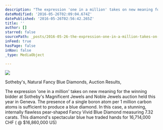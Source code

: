 ```yaml
---
description: "The expression 'one in a million' takes on new meaning for the winning bidder at Sotheby's Magnificent Jewels and Noble Jewels auction held this year in Geneva. The presence of a single boron atom per 1 million carbon atoms is sufficient to produce a blue diamond. In this case, a stunning, internally flawless pear-shaped Fancy Vivid Blue Diamond measuring 7.32 carats. This diamond’s spectacular blue hue traded hands for 16,714,000 CHF ( @ $16,860,000 US)"
dateModified: '2016-05-26T02:09:04.674Z'
datePublished: '2016-05-26T02:56:42.265Z'
title: ''
author: []
starred: false
sourcePath: _posts/2016-05-26-the-expression-one-in-a-million-takes-on-new-meaning-for-t.md
inFeed: true
hasPage: false
inNav: false
_type: MediaObject

---
```

<article style=""><img src="https://the-grid-user-content.s3-us-west-2.amazonaws.com/a793edfb-bcad-4287-a7d4-5602a570784f.jpg" /><p>Sotheby's, Natural Fancy Blue Diamonds, Auction Results, </p></article>

The expression 'one in a million' takes on new meaning for the winning bidder at Sotheby's Magnificent Jewels and Noble Jewels auction held this year in Geneva. The presence of a single boron atom per 1 million carbon atoms is sufficient to produce a blue diamond. In this case, a stunning, internally flawless pear-shaped Fancy Vivid Blue Diamond measuring 7.32 carats. This diamond's spectacular blue hue traded hands for 16,714,000 CHF ( @ $16,860,000 US)